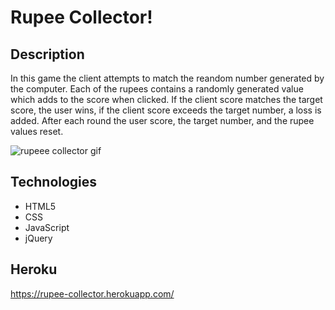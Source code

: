 # Rupee Collector!


## Description

In this game the client attempts to match the reandom number generated by the computer. Each of the rupees contains a  randomly generated value which adds to the score when clicked. If the client score matches the target score, the user wins, if the client score exceeds the target number, a loss is added. After each round the user score, the target number, and the rupee values reset. 

![rupeee collector gif](assets/images/rupee-collector.gif)


## Technologies

- HTML5
- CSS 
- JavaScript
- jQuery


## Heroku

https://rupee-collector.herokuapp.com/





